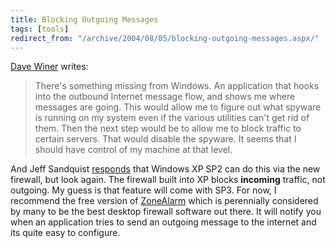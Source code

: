 ```yaml
---
title: Blocking Outgoing Messages
tags: [tools]
redirect_from: "/archive/2004/08/05/blocking-outgoing-messages.aspx/"
---
```


[Dave Winer](http://archive.scripting.com/2004/08/06#When:6:31:31PM)
writes:

> There's something missing from Windows. An application that hooks into
> the outbound Internet message flow, and shows me where messages are
> going. This would allow me to figure out what spyware is running on my
> system even if the various utilities can't get rid of them. Then the
> next step would be to allow me to block traffic to certain servers.
> That would disable the spyware. It seems that I should have control of
> my machine at that level.

And Jeff Sandquist
[responds](http://www.jeffsandquist.com/PermaLink,guid,57cb97a1-f5ae-4cd6-8136-d7492fa2e79e.aspx)
that Windows XP SP2 can do this via the new firewall, but look again.
The firewall built into XP blocks **incoming** traffic, not outgoing. My
guess is that feature will come with SP3. For now, I recommend the free
version of
[ZoneAlarm](http://www.zonelabs.com/store/content/catalog/products/sku_list_za.jsp?lid=nav_za)
which is perennially considered by many to be the best desktop firewall
software out there. It will notify you when an application tries to send
an outgoing message to the internet and its quite easy to configure.

